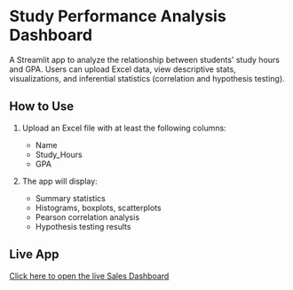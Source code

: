 # Study Performance Analysis Dashboard

A Streamlit app to analyze the relationship between students' study hours and GPA. Users can upload Excel data, view descriptive stats, visualizations, and inferential statistics (correlation and hypothesis testing).

## How to Use
1. Upload an Excel file with at least the following columns:
   - Name
   - Study_Hours
   - GPA

2. The app will display:
   - Summary statistics
   - Histograms, boxplots, scatterplots
   - Pearson correlation analysis
   - Hypothesis testing results

## Live App
[Click here to open the live Sales Dashboard](https://study-performance-analysis-dashboard-c3mmvqzhmmxwzw7j4cbch8.streamlit.app/)
